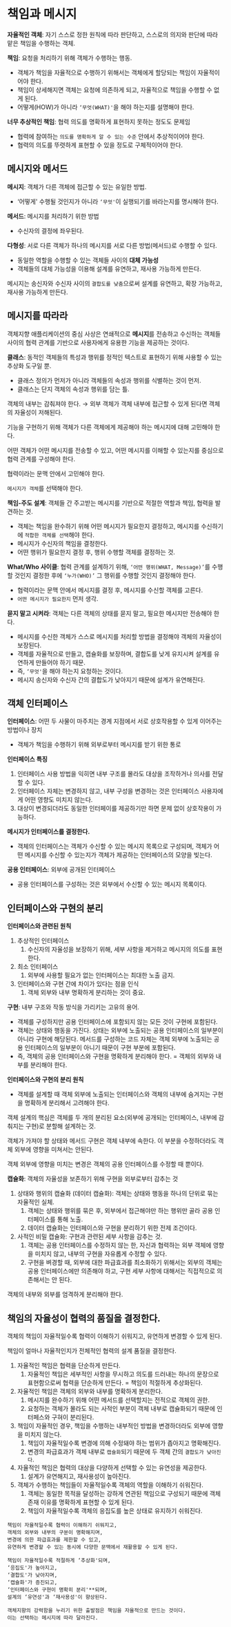 # 책임과 메시지

**자율적인 객체**: 자기 스스로 정한 원칙에 따라 판단하고, 스스로의 의지와 판단에 따라 맡은 책임을 수행하는 객체.

**책임**: 요청을 처리하기 위해 객체가 수행하는 행동.

- 객체가 책임을 자율적으로 수행하기 위해서는 객체에게 할당되는 책임이 자율적이어야 한다.
- 책임이 상세해지면 객체는 요청에 의존하게 되고, 자율적으로 책임을 수행할 수 없게 된다.
- 어떻게(HOW)가 아니라 `‘무엇(WHAT)'`을 해야 하는지를 설명해야 한다.

**너무 추상적인 책임**: 협력 의도를 명확하게 표현하지 못하는 정도도 문제임

- 협력에 참여하는 `의도를 명확하게 알 수 있는 수준` 안에서 추상적이어야 한다.
- 협력의 의도를 뚜렷하게 표현할 수 있을 정도로 구체적이어야 한다.

## 메시지와 메서드

**메시지**: 객체가 다른 객체에 접근할 수 있는 유일한 방법.

- ‘어떻게' 수행될 것인지가 아니라 `‘무엇'`이 실행되기를 바라는지를 명시해야 한다.

**메서드**: 메시지를 처리하기 위한 방법

- 수신자의 결정에 좌우된다.

**다형성**: 서로 다른 객체가 하나의 메시지를 서로 다른 방법(메서드)로 수행할 수 있다.

- 동일한 역할을 수행할 수 있는 객체들 사이의 **대체 가능성**
- 객체들의 대체 가능성을 이용해 설계를 유연하고, 재사용 가능하게 만든다.

메시지는 송신자와 수신자 사이의 `결합도를 낮춤`으로써 설계를 유연하고, 확장 가능하고, 재사용 가능하게 만든다.

## 메시지를 따라라

객체지향 애플리케이션의 중심 사상은 연쇄적으로 **메시지**를 전송하고 수신하는 객체들 사이의 협력 관계를 기반으로 사용자에게 유용한 기능을 제공하는 것이다.

**클래스**: 동적인 객체들의 특성과 행위를 정적인 텍스트로 표현하기 위해 사용할 수 있는 추상화 도구일 뿐.

- 클래스 정의가 먼저가 아니라 객체들의 속성과 행위를 식별하는 것이 먼저.
- 클래스는 단지 객체의 속성과 행위를 담는 틀.

객체의 내부는 감춰져야 한다. → 외부 객체가 객체 내부에 접근할 수 있게 된다면 객체의 자율성이 저해된다.

기능을 구현하기 위해 객체가 다른 객체에게 제공해야 하는 메시지에 대해 고민해야 한다.

어떤 객체가 어떤 메시지를 전송할 수 있고, 어떤 메시지를 이해할 수 있는지를 중심으로 협력 관계를 구성해야 한다.

협력이라는 문맥 안에서 고민해야 한다.

`메시지가 객체`를 선택해야 한다.

**책임-주도 설계**: 객체들 간 주고받는 메시지를 기반으로 적절한 역할과 책임, 협력을 발견하는 것.

- 객체는 책임을 완수하기 위해 어떤 메시지가 필요한지 결정하고, 메시지를 수신하기에 `적합한 객체를 선택`해야 한다.
- 메시지가 수신자의 책임을 결정한다.
- 어떤 행위가 필요한지 결정 후, 행위 수행할 객체를 결정하는 것.

**What/Who 사이클**: 협력 관계를 설계하기 위해, `‘어떤 행위(WHAT, Message)’`를 수행할 것인지 결정한 후에 `‘누가(WHO)’` 그 행위를 수행할 것인지 결정해야 한다.

- 협력이라는 문맥 안에서 메시지를 결정 후, 메시지를 수신할 객체를 고른다.
- `어떤 메시지가 필요한지` 먼저 생각.

**묻지 말고 시켜라**: 객체는 다른 객체의 상태를 묻지 말고, 필요한 메시지만 전송해야 한다.

- 메시지를 수신한 객체가 스스로 메시지를 처리할 방법을 결정해야 객체의 자율성이 보장된다.
- 객체를 자율적으로 만들고, 캡슐화를 보장하며, 결합도를 낮게 유지시켜 설계를 유연하게 만들어야 하기 때문.
- 즉, `‘무엇'`을 해야 하는지 요청하는 것이다.
- 메시지 송신자와 수신자 간의 결합도가 낮아지기 때문에 설계가 유연해진다.

## 객체 인터페이스

**인터페이스**: 어떤 두 사물이 마주치는 경계 지점에서 서로 상호작용할 수 있게 이어주는 방법이나 장치

- 객체가 책임을 수행하기 위해 외부로부터 메시지를 받기 위한 통로

**인터페이스 특징**

1. 인터페이스 사용 방법을 익히면 내부 구조를 몰라도 대상을 조작하거나 의사를 전달할 수 있다.
2. 인터페이스 자체는 변경하지 않고, 내부 구성을 변경하는 것은 인터페이스 사용자에게 어떤 영향도 미치지 않는다.
3. 대상이 변경되더라도 동일한 인터페이를 제공하기만 하면 문제 없이 상호작용이 가능하다.

**메시지가 인터페이스를 결정한다.**

- 객체의 인터페이스는 객체가 수신할 수 있는 메시지 목록으로 구성되며, 객체가 어떤 메시지를 수신할 수 있는지가 객체가 제공하는 인터페이스의 모양을 빚는다.

**공용 인터페이스**: 외부에 공개된 인터페이스

- 공용 인터페이스를 구성하는 것은 외부에서 수신할 수 있는 메시지 목록이다.

## 인터페이스와 구현의 분리

**인터페이스와 관련된 원칙**

1. 추상적인 인터페이스
    1. 수신자의 자율성을 보장하기 위해, 세부 사항을 제거하고 메시지의 의도를 표현한다.
2. 최소 인터페이스
    1. 외부에 사용할 필요가 없는 인터페이스는 최대한 노출 금지.
3. 인터페이스와 구현 간에 차이가 있다는 점을 인식
    1. 객체 외부와 내부 명확하게 분리하는 것이 중요.

**구현**: 내부 구조와 작동 방식을 가리키는 고유의 용어.

- 객체를 구성하지만 공용 인터페이스에 포함되지 않는 모든 것이 구현에 포함된다.
- 객체는 상태와 행동을 가진다. 상태는 외부에 노출되는 공용 인터페이스의 일부분이 아니라 구현에 해당된다. 메서드를 구성하는 코드 자체는 객체 외부에 노출되는 공용 인터페이스의 일부분이 아니기 때문이 구현 부분에 포함된다.
- 즉, 객체의 공용 인터페이스와 구현을 명확하게 분리해야 한다. = 객체의 외부와 내부를 분리해야 한다.

**인터페이스와 구현의 분리 원칙**

- 객체를 설계할 때 객체 외부에 노출되는 인터페이스와 객체의 내부에 숨겨지는 구현을 명확하게 분리해서 고려해야 한다.

객체 설계의 핵심은 객체를 두 개의 분리된 요소(외부에 공개되는 인터페이스, 내부에 감춰지는 구현)로 분할해 설계하는 것.

객체가 가져야 할 상태와 메서드 구현은 객체 내부에 속한다. 이 부분을 수정하더라도 객체 외부에 영향을 미쳐서는 안된다.

객체 외부에 영향을 미치는 변경은 객체의 공용 인터페이스를 수정할 때 뿐이다.

**캡슐화**: 객체의 자율성을 보존하기 위해 구현을 외부로부터 감추는 것

1. 상태와 행위의 캡슐화 (데이터 캡슐화): 객체는 상태와 행동을 하나의 단위로 묶는 자율적인 실체.
    1. 객체는 상태와 행위를 묶은 후, 외부에서 접근해야만 하는 행위만 골라 공용 인터페이스를 통해 노출.
    2. 데이터 캡슐화는 인터페이스와 구현을 분리하기 위한 전제 조건이다.
2. 사적인 비밀 캡슐화: 구현과 관련된 세부 사항을 감추는 것.
    1. 객체는 공용 인터페이스를 수정하지 않는 한, 자신과 협력하는 외부 객체에 영향을 미치지 않고, 내부의 구현을 자유롭게 수정할 수 있다.
    2. 구현을 벼경할 때, 외부에 대한 파급효과를 최소화하기 위해서는 외부의 객체는 공용 인터페이스에만 의존해야 하고, 구현 세부 사항에 대해서는 직접적으로 의존해서는 안 된다.

객체의 내부와 외부를 엄격하게 분리해야 한다.

## 책임의 자율성이 협력의 품질을 결정한다.

객체의 책임이 자율적일수록 협력이 이해하기 쉬워지고, 유연하게 변경할 수 있게 된다.

책임이 얼마나 자율적인지가 전체적인 협력의 설계 품질을 결정한다.

1. 자율적인 책임은 협력을 단순하게 만든다.
    1. 자율적인 책임은 세부적인 사항을 무시하고 의도를 드러내는 하나의 문장으로 표현함으로써 협력을 단순하게 만든다. = 책임이 적절하게 추상화된다.
2. 자율적인 책임은 객체의 외부와 내부를 명확하게 분리한다.
    1. 메시지를 완수하기 위해 어떤 메서드를 선택할지는 전적으로 객체의 권한.
    2. 요청하는 객체가 몰라도 되는 사적인 부분이 객체 내부로 캡슐화되기 때문에 인터페스와 구혀이 분리된다.
3. 책임이 자율적인 경우, 책임을 수행하는 내부적인 방법을 변경하더라도 외부에 영향을 미치지 않는다.
    1. 책임이 자율적일수록 변경에 의해 수정돼야 하는 범위가 좁아지고 명확해진다.
    2. 변경의 파급효과가 객체 내부로 `캡슐화`되기 때문에 두 객체 간의 `결합도가 낮아진다`.
4. 자율적인 책임은 협력의 대상을 다양하게 선택할 수 있는 유연성을 제공한다.
    1. 설계가 유연해지고, 재사용성이 높아진다.
5. 객체가 수행하는 책임들이 자율적일수록 객체의 역할을 이해하기 쉬워진다.
    1. 객체는 동일한 목적을 달성하는 강하게 연관된 책임으로 구성되기 때문에 객체 존재 이유를 명확하게 표현할 수 있게 된다.
    2. 책임이 자율적일수록 객체의 응집도를 높은 상태로 유지하기 쉬워진다.

```
책임이 자율적일수록 협력이 이해하기 쉬워지고, 
객체의 외부와 내부의 구분이 명확해지며, 
변경에 의한 파급효과를 제한할 수 있고, 
유연하게 변경할 수 있는 동시에 다양한 문맥에서 재활용할 수 있게 된다.

책임이 자율적일수록 적절하게 ‘추상화'되며, 
‘응집도'가 높아지고, 
‘결합도'가 낮아지며, 
‘캡슐화'가 증진되고, 
‘인터페이스와 구현이 명확히 분리'**되며, 
설계의 ‘유연성'과 ‘재사용성'이 향상된다.

객체지향의 강력함을 누리기 위한 출발점은 책임을 자율적으로 만드는 것이다. 
이는 선택하는 메시지에 따라 달라진다.
```
